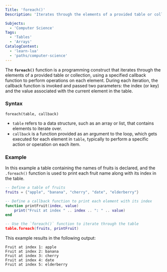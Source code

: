 ```yaml
---
Title: 'foreach()'
Description: 'Iterates through the elements of a provided table or collection, using a specified callback function to perform operations on each element.'

Subjects:
  - 'Computer Science'
Tags:
  - 'Tables'
  - 'Arrays'
CatalogContent:
  - 'learn-lua'
  - 'paths/computer-science'
---
```


The **`foreach()`** function is a programming construct that iterates through the elements of a provided table or collection, using a specified callback function to perform operations on each element. During each iteration, the callback function is invoked and passed two parameters: the index (or key) and the value associated with the current element in the table.
### Syntax 
 
```pseudo
foreach(table, callback)
```

- `table` refers to a data structure, such as an array or list, that contains elements to iterate over.
- `callback` is a function provided as an argument to the loop, which gets executed for each element in `table`, typically to perform a specific action or operation on each item.

### Example

In this example a table containing the names of fruits is declared, and the `.foreach()` function is used to print each fruit name along with its index in the table.

```lua
-- Define a table of fruits
fruits = {"apple", "banana", "cherry", "date", "elderberry"}

-- Define a callback function to print each element with its index
function printFruit(index, value)
    print("Fruit at index " .. index .. ": " .. value)
end

-- Use the `foreach()` function to iterate through the table
table.foreach(fruits, printFruit)
```

This example results in the following output:
	
```shell
Fruit at index 1: apple
Fruit at index 2: banana
Fruit at index 3: cherry
Fruit at index 4: date
Fruit at index 5: elderberry
```

